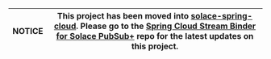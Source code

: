 | NOTICE | This project has been moved into [solace-spring-cloud](https://github.com/SolaceProducts/solace-spring-cloud). Please go to the [Spring Cloud Stream Binder for Solace PubSub+](https://github.com/SolaceProducts/solace-spring-cloud/tree/master/solace-spring-cloud-starters/solace-spring-cloud-stream-starter) repo for the latest updates on this project. |
| --- | --- |
